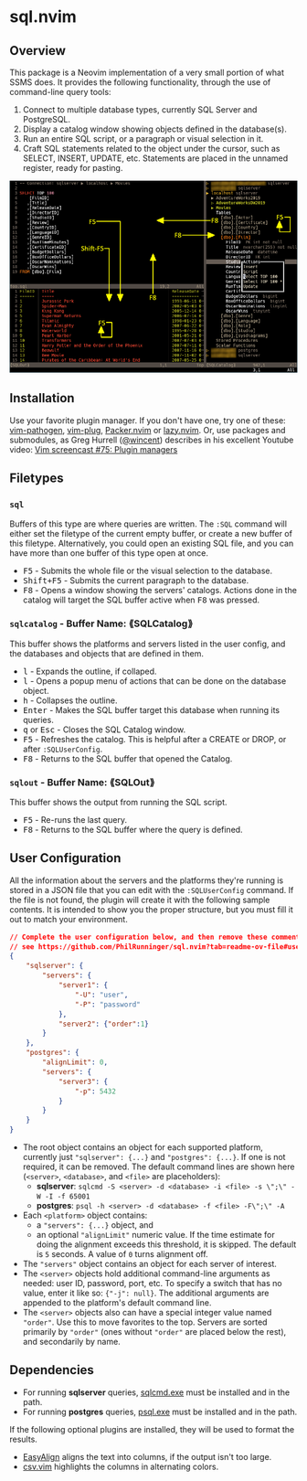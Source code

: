 # sql.nvim

## Overview

This package is a Neovim implementation of a very small portion of what SSMS does. It provides the following functionality, through the use of command-line query tools:

1. Connect to multiple database types, currently SQL Server and PostgreSQL.
1. Display a catalog window showing objects defined in the database(s).
1. Run an entire SQL script, or a paragraph or visual selection in it.
1. Craft SQL statements related to the object under the cursor, such as SELECT, INSERT, UPDATE, etc. Statements are placed in the unnamed register, ready for pasting.

![image](Screenshot.png)

## Installation

Use your favorite plugin manager. If you don't have one, try one of these: [vim-pathogen](https://github.com/tpope/vim-pathogen), [vim-plug](https://github.com/junegunn/vim-plug), [Packer.nvim](https://github.com/wbthomason/packer.nvim) or [lazy.nvim](https://github.com/folke/lazy.nvim). Or, use packages and submodules, as Greg Hurrell ([@wincent](https://github.com/wincent)) describes in his excellent Youtube video: [Vim screencast #75: Plugin managers](https://www.youtube.com/watch?v=X2_R3uxDN6g)

## Filetypes

### `sql`
Buffers of this type are where queries are written. The `:SQL` command will either set the filetype of the current empty buffer, or create a new buffer of this filetype. Alternatively, you could open an existing SQL file, and you can have more than one buffer of this type open at once.

* <kbd>F5</kbd> - Submits the whole file or the visual selection to the database.
* <kbd>Shift+F5</kbd> - Submits the current paragraph to the database.
* <kbd>F8</kbd> - Opens a window showing the servers' catalogs. Actions done in the catalog will target the SQL buffer active when <kbd>F8</kbd> was pressed.

### `sqlcatalog` - Buffer Name: ⟪SQLCatalog⟫
This buffer shows the platforms and servers listed in the user config, and the databases and objects that are defined in them.

* <kbd>l</kbd> - Expands the outline, if collaped.
* <kbd>l</kbd> - Opens a popup menu of actions that can be done on the database object.
* <kbd>h</kbd> - Collapses the outline.
* <kbd>Enter</kbd> - Makes the SQL buffer target this database when running its queries.
* <kbd>q</kbd> or <kbd>Esc</kbd> - Closes the SQL Catalog window.
* <kbd>F5</kbd> - Refreshes the catalog. This is helpful after a CREATE or DROP, or after `:SQLUserConfig`.
* <kbd>F8</kbd> - Returns to the SQL buffer that opened the Catalog.

### `sqlout` - Buffer Name: ⟪SQLOut⟫
This buffer shows the output from running the SQL script.

* <kbd>F5</kbd> - Re-runs the last query.
* <kbd>F8</kbd> - Returns to the SQL buffer where the query is defined.

## User Configuration
All the information about the servers and the platforms they're running is stored in a JSON file that you can edit with the `:SQLUserConfig` command. If the file is not found, the plugin will create it with the following sample contents. It is intended to show you the proper structure, but you must fill it out to match your environment.

```json
// Complete the user configuration below, and then remove these comments. For details,
// see https://github.com/PhilRunninger/sql.nvim?tab=readme-ov-file#user-configuration.
{
    "sqlserver": {
        "servers": {
            "server1": {
                "-U": "user",
                "-P": "password"
            },
            "server2": {"order":1}
        }
    },
    "postgres": {
        "alignLimit": 0,
        "servers": {
            "server3": {
                "-p": 5432
            }
        }
    }
}
```
* The root object contains an object for each supported platform, currently just `"sqlserver": {...}` and `"postgres": {...}`. If one is not required, it can be removed. The default command lines are shown here (`<server>`, `<database>`, and `<file>` are placeholders):
    * **sqlserver**: `sqlcmd -S <server> -d <database> -i <file> -s \";\" -W -I -f 65001`
    * **postgres**: `psql -h <server> -d <database> -f <file> -F\";\" -A`
* Each `<platform>` object contains:
    * a `"servers": {...}` object, and
    * an optional `"alignLimit"` numeric value. If the time estimate for doing the alignment exceeds this threshold, it is skipped. The default is `5` seconds. A value of `0` turns alignment off.
* The `"servers"` object contains an object for each server of interest.
* The `<server>` objects hold additional command-line arguments as needed: user ID, password, port, etc. To specify a switch that has no value, enter it like so: `{"-j": null}`. The additional arguments are appended to the platform's default command line.
* The `<server>` objects also can have a special integer value named `"order"`. Use this to move favorites to the top. Servers are sorted primarily by `"order"` (ones without `"order"` are placed below the rest), and secondarily by name.

## Dependencies
- For running **sqlserver** queries, [sqlcmd.exe](https://learn.microsoft.com/en-us/sql/tools/sqlcmd/sqlcmd-utility?view=sql-server-ver16&tabs=go%2Cwindows&pivots=cs1-cmd) must be installed and in the path.
- For running **postgres** queries, [psql.exe](https://www.postgresql.org/docs/current/app-psql.html) must be installed and in the path.

If the following optional plugins are installed, they will be used to format the results.
- [EasyAlign](https://github.com/junegunn/vim-easy-align) aligns the text into columns, if the output isn't too large.
- [csv.vim](https://github.com/chrisbra/csv.vim) highlights the columns in alternating colors.
